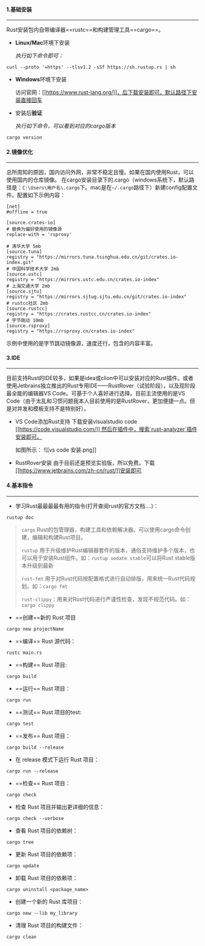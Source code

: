#### 1.基础安装
---

Rust安装包内自带编译器==rustc==和构建管理工具==cargo==。

- **Linux/Mac**环境下安装

  *执行如下命令即可：*
```
curl --proto '=https' --tlsv1.2 -sSf https://sh.rustup.rs | sh
```

- **Windows**环境下安装

	访问官网：[[https://www.rust-lang.org/]]，后下载安装即可。默认路径下安装直接回车

- 安装后**验证**

  *执行如下命令，可以看到对应的cargo版本*
```
cargo version
```

#### 2.镜像优化
---

总所周知的原因，国内访问外网，非常不稳定且慢。如果在国内使用Rust，可以使用国内的仓库镜像。
在cargo安装目录下的.cargo（windows系统下，默认路径是：``C:\Users\用户名\.cargo``下。mac是在``~/.cargo``路径下）新建config配置文件。配置如下示例内容：
```
[net]
#offline = true

[source.crates-io]
# 替换为偏好使用的镜像源
replace-with = 'rsproxy'

# 清华大学 5mb
[source.tuna]
registry = "https://mirrors.tuna.tsinghua.edu.cn/git/crates.io-index.git"
# 中国科学技术大学 2mb
[source.ustc]
registry = "https://mirrors.ustc.edu.cn/crates.io-index"
# 上海交通大学 2mb
[source.sjtu]
registry = "https://mirrors.sjtug.sjtu.edu.cn/git/crates.io-index"
# rustcc社区 2mb
[source.rustcc]
registry = "https://crates.rustcc.cn/crates.io-index"
# 字节跳动 10mb
[source.rsproxy]
registry = "https://rsproxy.cn/crates.io-index"

```
示例中使用的是字节跳动镜像源，速度还行，包含的内容丰富。

#### 3.IDE
---

目前支持Rust的IDE较多，如果是idea或clion中可以安装对应的Rust插件。或者使用Jetbrains独立推出的Rust专用IDE——RustRover（试验阶段），以及现阶段最全能的编辑器VS Code。可基于个人喜好进行选择。目前主流使用的是VS Code（由于太乱和习惯问题我本人目前使用的是RustRover，更加便捷一点。但是对并发和模板支持不是特别好）。

- VS Code添加Rust支持
	下载安装visualstudio code [[https://code.visualstudio.com/]],然后在插件中，搜索`rust-analyzer`插件安装即可。
	
	如图所示：
	![[vs code 安装.png]]

- RustRover安装
	由于目前还是预览实验版，所以免费。下载[[https://www.jetbrains.com/zh-cn/rust/]]安装即可

#### 4.基本指令
---
- 学习Rust最最最最有用的指令(打开查阅rust的官方文档....)：
```
rustup doc
```

> `cargo` Rust的包管理器，构建工具和依赖解决器。可以使用cargo命令创建，编辑和构建Rust项目。
> 
>`rustup` 用于升级维护Rust编辑器套件的版本，通俗支持维护多个版本，也可以用于安装Rust组件。如：`rustup uodate stable`可以将Rust stable版本升级到最新
>
>`rust-fmt` 用于对Rust代码按配置格式进行自动排版，用来统一Rust代码规划。如：`cargo fmt`
>
>`rust-clippy`：用来对Rust代码进行严谨性检查，发现不规范代码。如：`cargo clippy`


- ==创建==新的 Rust 项目
```
cargo new projectName
```

- ==编译== Rust 源代码：
```
rustc main.rs
```

- ==构建== Rust 项目:
```
cargo build
```
- ==运行== Rust 项目：
```
cargo run
```
- ==测试== Rust 项目的test:
```
cargo test
```
- ==发布== Rust 项目：
```
cargo build --release
```
- 在 release 模式下运行 Rust 项目：
```
cargo run --release
```
- ==检查== Rust 项目：
```
cargo check
```
- 检查 Rust 项目并输出更详细的信息：
```
cargo check --verbose
```
- 查看 Rust 项目的依赖树：
```
cargo tree
```
- 更新 Rust 项目的依赖项：
```
cargo update
```
- 卸载 Rust 项目的依赖项：
```
cargo uninstall <package_name>
```
- 创建一个新的 Rust 库项目：
```
cargo new --lib my_library
```
- 清理 Rust 项目的构建文件：
```
cargo clean
```


